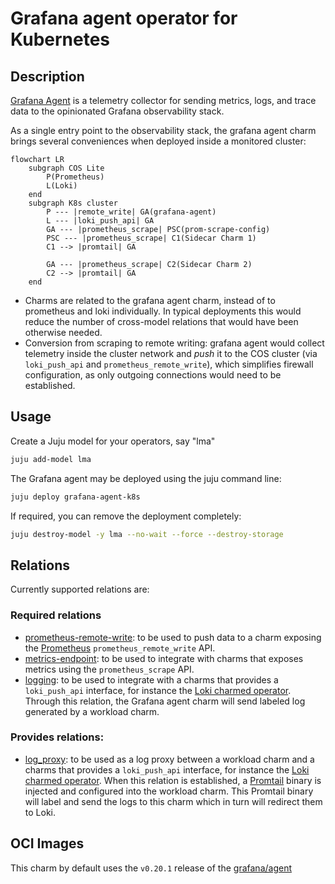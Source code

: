 # Grafana agent operator for Kubernetes

## Description
[Grafana Agent](https://github.com/grafana/agent) is a telemetry collector for
sending metrics, logs, and trace data to the opinionated Grafana observability
stack.

As a single entry point to the observability stack, the grafana agent charm
brings several conveniences when deployed inside a monitored cluster:

```mermaid
flowchart LR
    subgraph COS Lite
        P(Prometheus)
        L(Loki)
    end
    subgraph K8s cluster
        P --- |remote_write| GA(grafana-agent)
        L --- |loki_push_api| GA
        GA --- |prometheus_scrape| PSC(prom-scrape-config)
        PSC --- |prometheus_scrape| C1(Sidecar Charm 1)
        C1 --> |promtail| GA

        GA --- |prometheus_scrape| C2(Sidecar Charm 2)
        C2 --> |promtail| GA
    end
```

- Charms are related to the grafana agent charm, instead of to prometheus and
  loki individually. In typical deployments this would reduce the number of
  cross-model relations that would have been otherwise needed.
- Conversion from scraping to remote writing: grafana agent would collect
  telemetry inside the cluster network and _push_ it to the COS cluster (via
  `loki_push_api` and `prometheus_remote_write`), which simplifies firewall
  configuration, as only outgoing connections would need to be established.


## Usage

Create a Juju model for your operators, say "lma"

```bash
juju add-model lma
```

The Grafana agent may be deployed using the juju command line:

```bash
juju deploy grafana-agent-k8s
```

If required, you can remove the deployment completely:

```bash
juju destroy-model -y lma --no-wait --force --destroy-storage
```

## Relations

Currently supported relations are:


### Required relations

- [prometheus-remote-write](https://github.com/canonical/prometheus-operator/): to be used to push data to a charm exposing the [Prometheus](https://grafana.com/oss/prometheus/) `prometheus_remote_write` API.
- [metrics-endpoint](https://charmhub.io/prometheus-k8s/libraries/prometheus_scrape): to be used to integrate with charms that exposes metrics using the `prometheus_scrape` API.
- [logging](https://charmhub.io/loki-k8s/libraries/loki_push_api): to be used to integrate with a charms that provides a `loki_push_api` interface, for instance the [Loki charmed operator](https://grafana.com/oss/loki/). Through this relation, the Grafana agent charm will send labeled log generated by a workload charm.


### Provides relations:

  - [log_proxy](https://charmhub.io/loki-k8s/libraries/log_proxy): to be used as a log proxy between a workload charm and a charms that provides a `loki_push_api` interface, for instance the [Loki charmed operator](https://grafana.com/oss/loki/). When this relation is established, a [Promtail](https://grafana.com/docs/loki/latest/clients/promtail/) binary is injected and configured into the workload charm. This Promtail binary will label and send the logs to this charm which in turn will redirect them to Loki.


## OCI Images

This charm by default uses the `v0.20.1` release of the [grafana/agent](https://hub.docker.com/r/grafana/agent)

